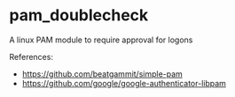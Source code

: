 # pam_doublecheck
A linux PAM module to require approval for logons


References:
* https://github.com/beatgammit/simple-pam
* https://github.com/google/google-authenticator-libpam
